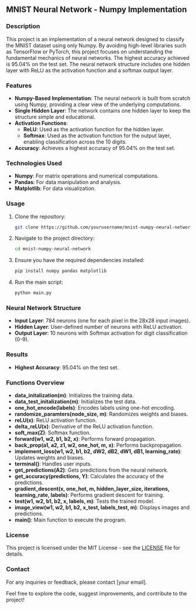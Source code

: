 ## MNIST Neural Network - Numpy Implementation

### Description
This project is an implementation of a neural network designed to classify the MNIST dataset using only Numpy. By avoiding high-level libraries such as TensorFlow or PyTorch, this project focuses on understanding the fundamental mechanics of neural networks. The highest accuracy achieved is 95.04% on the test set. The neural network structure includes one hidden layer with ReLU as the activation function and a softmax output layer.

### Features
- **Numpy-Based Implementation**: The neural network is built from scratch using Numpy, providing a clear view of the underlying computations.
- **Single Hidden Layer**: The network contains one hidden layer to keep the structure simple and educational.
- **Activation Functions**: 
  - **ReLU**: Used as the activation function for the hidden layer.
  - **Softmax**: Used as the activation function for the output layer, enabling classification across the 10 digits.
- **Accuracy**: Achieves a highest accuracy of 95.04% on the test set.

### Technologies Used
- **Numpy**: For matrix operations and numerical computations.
- **Pandas**: For data manipulation and analysis.
- **Matplotlib**: For data visualization.

### Usage
1. Clone the repository:
   ```bash
   git clone https://github.com/yourusername/mnist-numpy-neural-network.git
   ```
2. Navigate to the project directory:
   ```bash
   cd mnist-numpy-neural-network
   ```
3. Ensure you have the required dependencies installed:
   ```bash
   pip install numpy pandas matplotlib
   ```
4. Run the main script:
   ```bash
   python main.py
   ```

### Neural Network Structure
- **Input Layer**: 784 neurons (one for each pixel in the 28x28 input images).
- **Hidden Layer**: User-defined number of neurons with ReLU activation.
- **Output Layer**: 10 neurons with Softmax activation for digit classification (0-9).

### Results
- **Highest Accuracy**: 95.04% on the test set.

### Functions Overview
- **data_initalization(m)**: Initializes the training data.
- **data_test_initalization(m)**: Initializes the test data.
- **one_hot_encode(labels)**: Encodes labels using one-hot encoding.
- **randomize_paramters(node_size, m)**: Randomizes weights and biases.
- **reLU(x)**: ReLU activation function.
- **delta_reLU(x)**: Derivative of the ReLU activation function.
- **soft_max(Z)**: Softmax function.
- **forward(w1, w2, b1, b2, x)**: Performs forward propagation.
- **back_prop(a1, a2, z1, w2, one_hot, m, x)**: Performs backpropagation.
- **implement_loss(w1, w2, b1, b2, dW2, dB2, dW1, dB1, learning_rate)**: Updates weights and biases.
- **terminal()**: Handles user inputs.
- **get_predictions(A2)**: Gets predictions from the neural network.
- **get_accuracy(predictions, Y)**: Calculates the accuracy of the predictions.
- **gradient_descent(x, one_hot, m, hidden_layer_size, iterations, learning_rate, labels)**: Performs gradient descent for training.
- **test(w1, w2, b1, b2, x, labels, m)**: Tests the trained model.
- **image_view(w1, w2, b1, b2, x_test, labels_test, m)**: Displays images and predictions.
- **main()**: Main function to execute the program.

### License
This project is licensed under the MIT License - see the [LICENSE](LICENSE) file for details.

### Contact
For any inquiries or feedback, please contact [your email].

Feel free to explore the code, suggest improvements, and contribute to the project!
